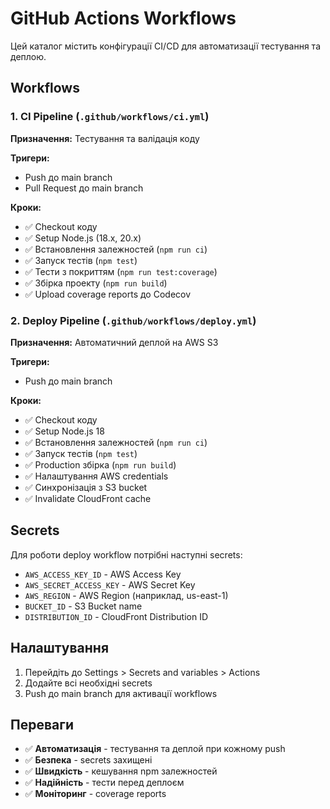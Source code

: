 # GitHub Actions Workflows

Цей каталог містить конфігурації CI/CD для автоматизації тестування та деплою.

## Workflows

### 1. CI Pipeline (`.github/workflows/ci.yml`)

**Призначення:** Тестування та валідація коду

**Тригери:**
- Push до main branch
- Pull Request до main branch

**Кроки:**
- ✅ Checkout коду
- ✅ Setup Node.js (18.x, 20.x)
- ✅ Встановлення залежностей (`npm run ci`)
- ✅ Запуск тестів (`npm test`)
- ✅ Тести з покриттям (`npm run test:coverage`)
- ✅ Збірка проекту (`npm run build`)
- ✅ Upload coverage reports до Codecov

### 2. Deploy Pipeline (`.github/workflows/deploy.yml`)

**Призначення:** Автоматичний деплой на AWS S3

**Тригери:**
- Push до main branch

**Кроки:**
- ✅ Checkout коду
- ✅ Setup Node.js 18
- ✅ Встановлення залежностей (`npm run ci`)
- ✅ Запуск тестів (`npm test`)
- ✅ Production збірка (`npm run build`)
- ✅ Налаштування AWS credentials
- ✅ Синхронізація з S3 bucket
- ✅ Invalidate CloudFront cache

## Secrets

Для роботи deploy workflow потрібні наступні secrets:

- `AWS_ACCESS_KEY_ID` - AWS Access Key
- `AWS_SECRET_ACCESS_KEY` - AWS Secret Key
- `AWS_REGION` - AWS Region (наприклад, us-east-1)
- `BUCKET_ID` - S3 Bucket name
- `DISTRIBUTION_ID` - CloudFront Distribution ID

## Налаштування

1. Перейдіть до Settings > Secrets and variables > Actions
2. Додайте всі необхідні secrets
3. Push до main branch для активації workflows

## Переваги

- ✅ **Автоматизація** - тестування та деплой при кожному push
- ✅ **Безпека** - secrets захищені
- ✅ **Швидкість** - кешування npm залежностей
- ✅ **Надійність** - тести перед деплоєм
- ✅ **Моніторинг** - coverage reports 
